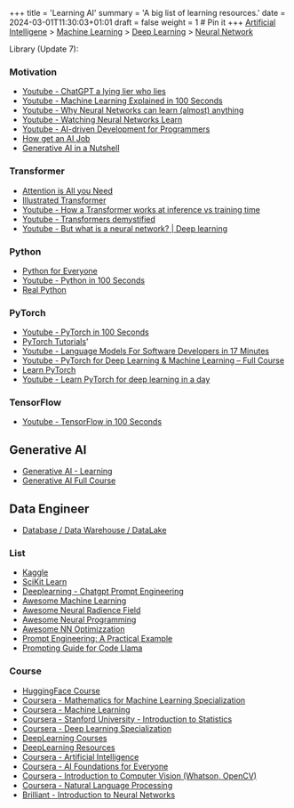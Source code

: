 +++
title = 'Learning AI'
summary = 'A big list of learning resources.'
date = 2024-03-01T11:30:03+01:01
draft = false
weight = 1 # Pin it
+++
[Artificial Intelligene](https://en.wikipedia.org/wiki/Artificial_intelligence) >
[Machine Learning](https://en.wikipedia.org/wiki/Machine_learning) >
[Deep Learning](https://en.wikipedia.org/wiki/Deep_learning) >
[Neural Network](https://en.wikipedia.org/wiki/Neural_network_(machine_learning))

Library (Update 7):

### Motivation
- [Youtube - ChatGPT a lying lier who lies](https://www.youtube.com/watch?v=m5iOW0llVMg&t=457s)
- [Youtube - Machine Learning Explained in 100 Seconds ](https://www.youtube.com/watch?v=PeMlggyqz0Y9)
- [Youtube - Why Neural Networks can learn (almost) anything](https://www.youtube.com/watch?v=0QczhVg5HaI)
- [Youtube - Watching Neural Networks Learn](https://www.youtube.com/watch?v=TkwXa7Cvfr8)
- [Youtube - AI-driven Development for Programmers](https://www.youtube.com/watch?v=iO1mwxPNP5A)
- [How get an AI Job](https://www.youtube.com/watch?v=45bef40Ypi8)
- [Generative AI in a Nutshell](https://www.youtube.com/watch?v=2IK3DFHRFfw)

### Transformer
- [Attention is All you Need](https://en.wikipedia.org/wiki/Attention_Is_All_You_Need)
- [Illustrated Transformer](https://jalammar.github.io/illustrated-transformer/)
- [Youtube - How a Transformer works at inference vs training time](https://www.youtube.com/watch?v=IGu7ivuy1Ag)
- [Youtube - Transformers demystified](https://www.youtube.com/watch?v=C6ZszXYPDDw)
- [Youtube - But what is a neural network? | Deep learning](https://www.youtube.com/watch?v=aircAruvnKk&list=PLZHQObOWTQDNU6R1_67000Dx_ZCJB-3pi&index=1)

### Python
- [Python for Everyone](https://www.py4e.com/)
- [Youtube - Python in 100 Seconds](https://www.youtube.com/watch?v=x7X9w_GIm1s/)
- [Real Python](https://realpython.com/)

### PyTorch
- [Youtube - PyTorch in 100 Seconds](https://www.youtube.com/watch?v=ORMx45xqWkA/)
- [PyTorch Tutorials](https://pytorch.org/tutorials/)'
- [Youtube - Language Models For Software Developers in 17 Minutes](https://www.youtube.com/watch?v=tL1zltXuHO8/)
- [Youtube - PyTorch for Deep Learning & Machine Learning – Full Course](https://www.youtube.com/watch?v=V_xro1bcAuA/)
- [Learn PyTorch](https://www.learnpytorch.io/)
- [Youtube - Learn PyTorch for deep learning in a day](https://www.youtube.com/watch?v=Z_ikDlimN6A)

### TensorFlow
- [Youtube - TensorFlow in 100 Seconds](https://www.youtube.com/watch?v=i8NETqtGHms)

## Generative AI
- [Generative AI - Learning](https://github.com/Yash-Kavaiya/GenAI-Learning)
- [Generative AI Full Course](https://www.youtube.com/watch?v=mEsleV16qdo)

## Data Engineer
- [Database / Data Warehouse / DataLake](https://www.youtube.com/watch?v=-bSkREem8dM)

### List
- [Kaggle](https://www.kaggle.com/)
- [SciKit Learn](https://scikit-learn.org/stable/index.html/)
- [Deeplearning - Chatgpt Prompt Engineering](https://www.deeplearning.ai/short-courses/chatgpt-prompt-engineering-for-developers/)
- [Awesome Machine Learning](https://github.com/josephmisiti/awesome-machine-learning)
- [Awesome Neural Radience Field](https://github.com/awesome-NeRF/awesome-NeRF/)
- [Awesome Neural Programming](https://github.com/andrewliao11/awesome-neural-programming/)
- [Awesome NN Optimizzation](https://github.com/harsh306/awesome-nn-optimization/)
- [Prompt Engineering: A Practical Example](https://realpython.com/practical-prompt-engineering/)
- [Prompting Guide for Code Llama](https://www.promptingguide.ai/models/code-llama.en/)

### Course
- [HuggingFace Course](https://huggingface.co/learn/nlp-course/chapter1/1)
- [Coursera - Mathematics for Machine Learning Specialization](www.coursera.org/specializations/mathematics-machine-learning)
- [Coursera - Machine Learning](https://www.coursera.org/browse/data-science/machine-learning)
- [Coursera - Stanford University - Introduction to Statistics](https://www.coursera.org/learn/stanford-statistics)
- [Coursera - Deep Learning Specialization](https://www.coursera.org/specializations/deep-learning)
- [DeepLearning Courses](https://www.deeplearning.ai/courses/)
- [DeepLearning Resources](https://www.deeplearning.ai/resources/)
- [Coursera - Artificial Intelligence](https://www.coursera.org/courses?query=artificial%20intelligence)
- [Coursera - AI Foundations for Everyone](https://www.coursera.org/specializations/ai-foundations-for-everyone)
- [Coursera - Introduction to Computer Vision (Whatson, OpenCV)](https://www.coursera.org/learn/introduction-computer-vision-watson-opencv)
- [Coursera - Natural Language Processing](https://www.coursera.org/specializations/natural-language-processing)
- [Brilliant - Introduction to Neural Networks](https://brilliant.org/courses/intro-neural-networks/)
